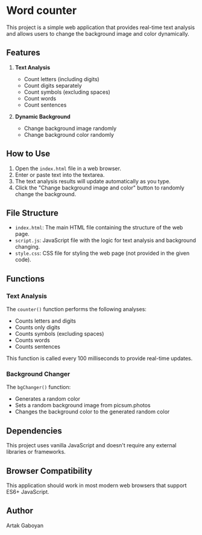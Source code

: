 # Word counter

This project is a simple web application that provides real-time text analysis and allows users to change the background image and color dynamically.

## Features

1. **Text Analysis**
   - Count letters (including digits)
   - Count digits separately
   - Count symbols (excluding spaces)
   - Count words
   - Count sentences

2. **Dynamic Background**
   - Change background image randomly
   - Change background color randomly

## How to Use

1. Open the `index.html` file in a web browser.
2. Enter or paste text into the textarea.
3. The text analysis results will update automatically as you type.
4. Click the "Change background image and color" button to randomly change the background.

## File Structure

- `index.html`: The main HTML file containing the structure of the web page.
- `script.js`: JavaScript file with the logic for text analysis and background changing.
- `style.css`: CSS file for styling the web page (not provided in the given code).

## Functions

### Text Analysis

The `counter()` function performs the following analyses:

- Counts letters and digits
- Counts only digits
- Counts symbols (excluding spaces)
- Counts words
- Counts sentences

This function is called every 100 milliseconds to provide real-time updates.

### Background Changer

The `bgChanger()` function:

- Generates a random color
- Sets a random background image from picsum.photos
- Changes the background color to the generated random color

## Dependencies

This project uses vanilla JavaScript and doesn't require any external libraries or frameworks.

## Browser Compatibility

This application should work in most modern web browsers that support ES6+ JavaScript.

## Author

Artak Gaboyan
